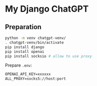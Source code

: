 # My Django ChatGPT

## Preparation

```sh
python -m venv chatgpt-venv/
. chatgpt-venv/bin/activate
pip install django
pip install openai
pip install socksio # allow to use proxy
```

Prepare `.env`:

```txt
OPENAI_API_KEY=xxxxxx
ALL_PROXY=socks5://host:port
```
